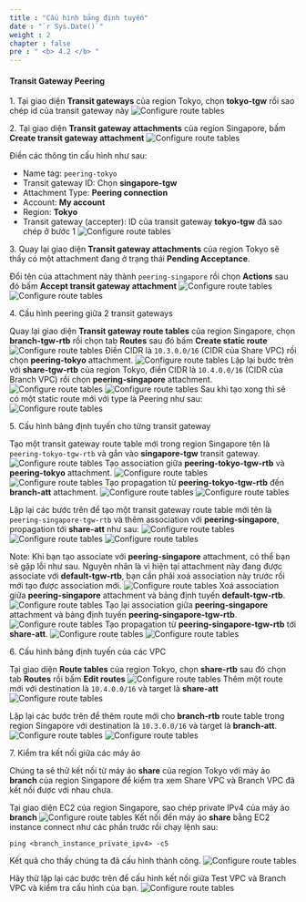 ```yaml
---
title : "Cấu hình bảng định tuyến"
date : "`r Sys.Date()`"
weight : 2
chapter : false
pre : " <b> 4.2 </b> "
---
```

#### Transit Gateway Peering

1\. Tại giao diện **Transit gateways** của region Tokyo, chọn **tokyo-tgw** rồi sao chép id của transit gateway này
![Configure route tables](/images/4-single-account-cross-region/configure_route_tables_1.png)

2\. Tại giao diện **Transit gateway attachments** của region Singapore, bấm **Create transit gateway attachment**
![Configure route tables](/images/4-single-account-cross-region/configure_route_tables_2.png)

Điền các thông tin cấu hình như sau:
- Name tag: `peering-tokyo`
- Transit gateway ID: Chọn **singapore-tgw**
- Attachment Type: **Peering connection**
- Account: **My account**
- Region: **Tokyo**
- Transit gateway (accepter): ID của transit gateway **tokyo-tgw** đã sao chép ở bước 1
![Configure route tables](/images/4-single-account-cross-region/configure_route_tables_3.png)

3\. Quay lại giao diện **Transit gateway attachments** của region Tokyo sẽ thấy có một attachment đang ở trạng thái
**Pending Acceptance**.

Đổi tên của attachment này thành `peering-singapore` rồi chọn **Actions** sau đó bấm **Accept transit gateway attachment**
![Configure route tables](/images/4-single-account-cross-region/configure_route_tables_9.png)
![Configure route tables](/images/4-single-account-cross-region/configure_route_tables_10.png)

4\. Cấu hình peering giữa 2 transit gateways

Quay lại giao diện **Transit gateway route tables** của region Singapore, chọn **branch-tgw-rtb** rồi chọn tab **Routes** sau đó bấm **Create static route**
![Configure route tables](/images/4-single-account-cross-region/configure_route_tables_11.png)
Điền CIDR là `10.3.0.0/16` (CIDR của Share VPC) rồi chọn **peering-tokyo** attachment.
![Configure route tables](/images/4-single-account-cross-region/configure_route_tables_12.png)
Lặp lại bước trên với **share-tgw-rtb** của region Tokyo, điền CIDR là `10.4.0.0/16` (CIDR của Branch VPC) rồi chọn **peering-singapore** attachment.
![Configure route tables](/images/4-single-account-cross-region/configure_route_tables_13.png)
![Configure route tables](/images/4-single-account-cross-region/configure_route_tables_14.png)
Sau khi tạo xong thì sẽ có một static route mới với type là Peering như sau:
![Configure route tables](/images/4-single-account-cross-region/configure_route_tables_15.png)

5\. Cấu hình bảng định tuyến cho từng transit gateway

Tạo một transit gateway route table mới trong region Singapore tên là `peering-tokyo-tgw-rtb` và gắn vào **singapore-tgw** transit gateway.
![Configure route tables](/images/4-single-account-cross-region/configure_route_tables_16.png)
Tạo association giữa **peering-tokyo-tgw-rtb** và **peering-tokyo** attachment.
![Configure route tables](/images/4-single-account-cross-region/configure_route_tables_17.png)
![Configure route tables](/images/4-single-account-cross-region/configure_route_tables_18.png)
Tạo propagation từ **peering-tokyo-tgw-rtb** đến **branch-att** attachment.
![Configure route tables](/images/4-single-account-cross-region/configure_route_tables_19.png)
![Configure route tables](/images/4-single-account-cross-region/configure_route_tables_20.png)

Lặp lại các bước trên để tạo một transit gateway route table mới tên là `peering-singapore-tgw-rtb` và thêm association với **peering-singapore**, propagation tới **share-att** như sau:
![Configure route tables](/images/4-single-account-cross-region/configure_route_tables_21.png)
![Configure route tables](/images/4-single-account-cross-region/configure_route_tables_22.png)
![Configure route tables](/images/4-single-account-cross-region/configure_route_tables_23.png)

<!-- TODO: Update text, change to note -->
Note: Khi bạn tạo associate với **peering-singapore** attachment, có thể bạn sẽ gặp lỗi như sau. Nguyên nhân là vì hiện 
tại attachment này đang được associate với **default-tgw-rtb**, bạn cần phải xoá association này trước rồi mới tạo được association mới.
![Configure route tables](/images/4-single-account-cross-region/configure_route_tables_24.png)
Xoá association giữa **peering-singapore** attachment và bảng định tuyến **default-tgw-rtb**.
![Configure route tables](/images/4-single-account-cross-region/configure_route_tables_25.png)
Tạo lại association giữa **peering-singapore** attachment và bảng định tuyến **peering-singapore-tgw-rtb**.
![Configure route tables](/images/4-single-account-cross-region/configure_route_tables_26.png)
Tạo propagation từ **peering-singapore-tgw-rtb** tới **share-att**.
![Configure route tables](/images/4-single-account-cross-region/configure_route_tables_27.png)
![Configure route tables](/images/4-single-account-cross-region/configure_route_tables_28.png)

6\. Cấu hình bảng định tuyến của các VPC

Tại giao diện **Route tables** của region Tokyo, chọn **share-rtb** sau đó chọn tab **Routes** rồi bấm **Edit routes**
![Configure route tables](/images/4-single-account-cross-region/configure_route_tables_29.png)
Thêm một route mới với destination là `10.4.0.0/16` và target là **share-att**
![Configure route tables](/images/4-single-account-cross-region/configure_route_tables_30.png)

Lặp lại các bước trên để thêm route mới cho **branch-rtb** route table trong region Singapore với destination là 
`10.3.0.0/16` và target là **branch-att**.
![Configure route tables](/images/4-single-account-cross-region/configure_route_tables_31.png)
![Configure route tables](/images/4-single-account-cross-region/configure_route_tables_32.png)

7\. Kiểm tra kết nối giữa các máy ảo

Chúng ta sẽ thử kết nối từ máy ảo **share** của region Tokyo với máy ảo **branch** của region Singapore để kiểm tra xem Share VPC và Branch VPC đã kết nối được với nhau chưa.

Tại giao diện EC2 của region Singapore, sao chép private IPv4 của máy ảo **branch**
![Configure route tables](/images/4-single-account-cross-region/configure_route_tables_33.png)
Kết nối đến máy ảo **share** bằng EC2 instance connect như các phần trước rồi chạy lệnh sau:
```shell
ping <branch_instance_private_ipv4> -c5
```
Kết quả cho thấy chúng ta đã cấu hình thành công.
![Configure route tables](/images/4-single-account-cross-region/configure_route_tables_34.png)

Hãy thử lặp lại các bước trên để cấu hình kết nối giữa Test VPC và Branch VPC và kiểm tra cấu hình của bạn.
![Configure route tables](/images/4-single-account-cross-region/configure_route_tables_35.png)
